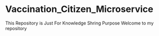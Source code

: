# Vaccination_Citizen_Microservice
This Repository is Just For Knowledge Shring Purpose 
Welcome to my repository
